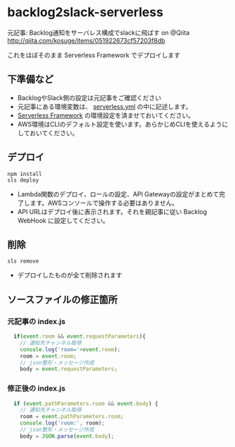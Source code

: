 # backlog2slack-serverless

元記事: Backlog通知をサーバレス構成でslackに飛ばす on @Qiita
http://qiita.com/kosuge/items/051922673cf57203f8db

これをほぼそのまま Serverless Framework でデプロイします

## 下準備など

* BacklogやSlack側の設定は元記事をご確認ください
* 元記事にある環境変数は、 [serverless.yml](serverless.yml#L17) の中に記述します。
* [Serverless Framework](https://serverless.com/framework/) の環境設定を済ませておいてください。
* AWS環境はCLIのデフォルト設定を使います。あらかじめCLIを使えるようにしておいてください。

## デプロイ

```
npm install
sls deploy
```

* Lambda関数のデプロイ、ロールの設定、API Gatewayの設定がまとめて完了します。AWSコンソールで操作する必要はありません。
* API URLはデプロイ後に表示されます。それを親記事に従い Backlog WebHook に設定してください。

## 削除

`sls remove`

* デプロイしたものが全て削除されます

## ソースファイルの修正箇所

### 元記事の index.js

```js
  if(event.room && event.requestParameters){
    // 通知先チャンネル取得
    console.log('room='+event.room);
    room = event.room;
    // json整形・メッセージ作成
    body = event.requestParameters;
```


### 修正後の index.js

```js
  if (event.pathParameters.room && event.body) {
    // 通知先チャンネル取得
    room = event.pathParameters.room;
    console.log('room:', room);
    // json整形・メッセージ作成
    body = JSON.parse(event.body);
```
